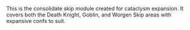 This is the consolidate skip module created for cataclysm expansion.
It covers both the Death Knight, Goblin, and Worgen Skip areas with expansive confs to suit.
